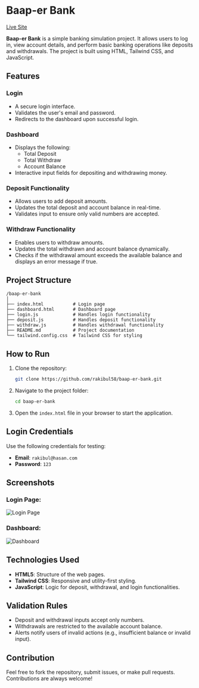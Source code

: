 # Baap-er Bank

[Live Site](https://rakibul58.github.io/baap-er-bank/)

**Baap-er Bank** is a simple banking simulation project. It allows users to log in, view account details, and perform basic banking operations like deposits and withdrawals. The project is built using HTML, Tailwind CSS, and JavaScript.

## Features

### Login
- A secure login interface.
- Validates the user's email and password.
- Redirects to the dashboard upon successful login.

### Dashboard
- Displays the following:
  - Total Deposit
  - Total Withdraw
  - Account Balance
- Interactive input fields for depositing and withdrawing money.

### Deposit Functionality
- Allows users to add deposit amounts.
- Updates the total deposit and account balance in real-time.
- Validates input to ensure only valid numbers are accepted.

### Withdraw Functionality
- Enables users to withdraw amounts.
- Updates the total withdrawn and account balance dynamically.
- Checks if the withdrawal amount exceeds the available balance and displays an error message if true.

## Project Structure

```
/baap-er-bank
│
├── index.html           # Login page
├── dashboard.html       # Dashboard page
├── login.js             # Handles login functionality
├── deposit.js           # Handles deposit functionality
├── withdraw.js          # Handles withdrawal functionality
├── README.md            # Project documentation
└── tailwind.config.css  # Tailwind CSS for styling
```

## How to Run

1. Clone the repository:
   ```bash
   git clone https://github.com/rakibul58/baap-er-bank.git
   ```
2. Navigate to the project folder:
   ```bash
   cd baap-er-bank
   ```
3. Open the `index.html` file in your browser to start the application.

## Login Credentials
Use the following credentials for testing:
- **Email**: `rakibul@hasan.com`
- **Password**: `123`

## Screenshots

### Login Page:
![Login Page](./screenshots/login-page.png)

### Dashboard:
![Dashboard](./screenshots/dashboard.png)

## Technologies Used
- **HTML5**: Structure of the web pages.
- **Tailwind CSS**: Responsive and utility-first styling.
- **JavaScript**: Logic for deposit, withdrawal, and login functionalities.

## Validation Rules
- Deposit and withdrawal inputs accept only numbers.
- Withdrawals are restricted to the available account balance.
- Alerts notify users of invalid actions (e.g., insufficient balance or invalid input).

## Contribution
Feel free to fork the repository, submit issues, or make pull requests. Contributions are always welcome!
